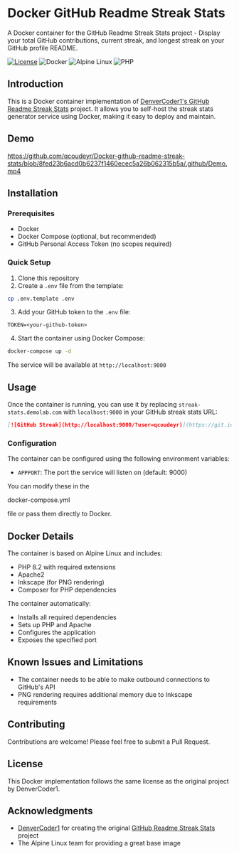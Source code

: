 # Docker GitHub Readme Streak Stats

A Docker container for the GitHub Readme Streak Stats project - Display your total GitHub contributions, current streak, and longest streak on your GitHub profile README.

[![License](https://img.shields.io/github/license/DenverCoder1/github-readme-streak-stats?style=flat-square)](LICENSE) ![Docker](https://img.shields.io/badge/docker-%230db7ed.svg?style=flat-square&logo=docker&logoColor=white) ![Alpine Linux](https://img.shields.io/badge/Alpine_Linux-%230D597F.svg?style=flat-square&logo=alpine-linux&logoColor=white) ![PHP](https://img.shields.io/badge/PHP-8.2-%23777BB4.svg?style=flat-square&logo=php&logoColor=white)

## Introduction

This is a Docker container implementation of [DenverCoder1&#39;s GitHub Readme Streak Stats](https://github.com/DenverCoder1/github-readme-streak-stats) project. It allows you to self-host the streak stats generator service using Docker, making it easy to deploy and maintain.

## Demo

https://github.com/qcoudeyr/Docker-github-readme-streak-stats/blob/8fed23b6acd0b6237f1460ecec5a26b062315b5a/.github/Demo.mp4

## Installation

### Prerequisites

- Docker
- Docker Compose (optional, but recommended)
- GitHub Personal Access Token (no scopes required)

### Quick Setup

1. Clone this repository
2. Create a `.env` file from the template:

```sh
cp .env.template .env
```

3. Add your GitHub token to the `.env` file:

```env
TOKEN=<your-github-token>
```

4. Start the container using Docker Compose:

```sh
docker-compose up -d
```

The service will be available at `http://localhost:9000`

## Usage

Once the container is running, you can use it by replacing `streak-stats.demolab.com` with `localhost:9000` in your GitHub streak stats URL:

```md
[![GitHub Streak](http://localhost:9000/?user=qcoudeyr)](https://git.io/streak-stats)
```

### Configuration

The container can be configured using the following environment variables:

- `APPPORT`: The port the service will listen on (default: 9000)

You can modify these in the

docker-compose.yml

 file or pass them directly to Docker.

## Docker Details

The container is based on Alpine Linux and includes:

- PHP 8.2 with required extensions
- Apache2
- Inkscape (for PNG rendering)
- Composer for PHP dependencies

The container automatically:

- Installs all required dependencies
- Sets up PHP and Apache
- Configures the application
- Exposes the specified port

## Known Issues and Limitations

- The container needs to be able to make outbound connections to GitHub's API
- PNG rendering requires additional memory due to Inkscape requirements

## Contributing

Contributions are welcome! Please feel free to submit a Pull Request.

## License

This Docker implementation follows the same license as the original project by DenverCoder1.

## Acknowledgments

- [DenverCoder1](https://github.com/DenverCoder1) for creating the original [GitHub Readme Streak Stats](https://github.com/DenverCoder1/github-readme-streak-stats) project
- The Alpine Linux team for providing a great base image

